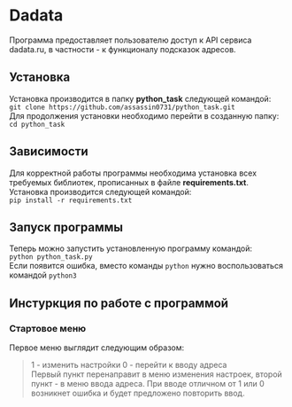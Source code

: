 # Dadata
Программа предоставляет пользователю доступ к API сервиса dadata.ru, в частности - к функционалу подсказок адресов.
## Установка
Установка производится в папку **python_task** следующей командой:  
`git clone https://github.com/assassin0731/python_task.git`  
Для продолжения установки необходимо перейти в созданную папку:  
`cd python_task`
## Зависимости
Для корректной работы программы необходима установка всех требуемых библиотек, прописанных в файле **requirements.txt**. Установка производится следующей командой:  
`pip install -r requirements.txt`
## Запуск программы
Теперь можно запустить установленную программу командой:  
`python python_task.py`  
Если появится ошибка, вместо команды `python` нужно воспользоваться командой `python3`
## Инстуркция по работе с программой
### Стартовое меню
Первое меню выглядит следующим образом:  
> 1 - изменить настройки
> 0 - перейти к вводу адреса  
Первый пункт перенаправит в меню изменения настроек, второй пункт - в меню ввода адреса. При вводе отличном от 1 или 0 возникнет ошибка и будет предложено повторить ввод.
